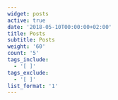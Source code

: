 ```yaml
---
widget: posts
active: true
date: '2018-05-10T00:00:00+02:00'
title: Posts
subtitle: Posts
weight: '60'
count: '5'
tags_include:
  - '[ ]'
tags_exclude:
  - '[ ]'
list_format: '1'
---
```


